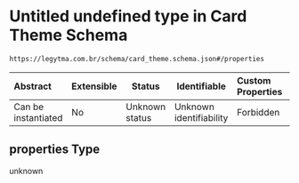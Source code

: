 # Untitled undefined type in Card Theme Schema

```txt
https://legytma.com.br/schema/card_theme.schema.json#/properties
```




| Abstract            | Extensible | Status         | Identifiable            | Custom Properties | Additional Properties | Access Restrictions | Defined In                                                                          |
| :------------------ | ---------- | -------------- | ----------------------- | :---------------- | --------------------- | ------------------- | ----------------------------------------------------------------------------------- |
| Can be instantiated | No         | Unknown status | Unknown identifiability | Forbidden         | Allowed               | none                | [card_theme.schema.json\*](../schema/card_theme.schema.json "open original schema") |

## properties Type

unknown
